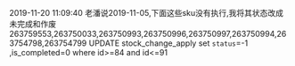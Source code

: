 2019-11-20 11:09:40
老潘说2019-11-05,下面这些sku没有执行,我将其状态改成未完成和作废
263759553,263750033,263750993,263750996,263750997,263750994,263754798,263754799
UPDATE stock_change_apply set `status`=-1 ,is_completed=0 where id>=84 and id<=91